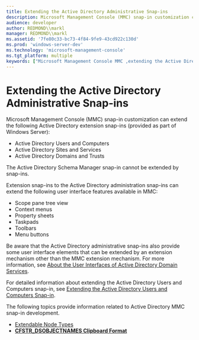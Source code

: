```yaml
---
title: Extending the Active Directory Administrative Snap-ins
description: Microsoft Management Console (MMC) snap-in customization can extend the following Active Directory extension snap-ins (provided as part of Windows Server)
audience: developer
author: REDMOND\\markl
manager: REDMOND\\markl
ms.assetid: '7fe80c33-bc73-4f84-9fe9-43cd922c130d'
ms.prod: 'windows-server-dev'
ms.technology: 'microsoft-management-console'
ms.tgt_platform: multiple
keywords: ["Microsoft Management Console MMC ,extending the Active Directory administrative snap-ins"]
---
```


# Extending the Active Directory Administrative Snap-ins

Microsoft Management Console (MMC) snap-in customization can extend the following Active Directory extension snap-ins (provided as part of Windows Server):

-   Active Directory Users and Computers
-   Active Directory Sites and Services
-   Active Directory Domains and Trusts

The Active Directory Schema Manager snap-in cannot be extended by snap-ins.

Extension snap-ins to the Active Directory administration snap-ins can extend the following user interface features available in MMC:

-   Scope pane tree view
-   Context menus
-   Property sheets
-   Taskpads
-   Toolbars
-   Menu buttons

Be aware that the Active Directory administrative snap-ins also provide some user interface elements that can be extended by an extension mechanism other than the MMC extension mechanism. For more information, see [About the User Interfaces of Active Directory Domain Services](https://msdn.microsoft.com/library/aa772143).

For detailed information about extending the Active Directory Users and Computers snap-in, see [Extending the Active Directory Users and Computers Snap-in](extending-the-active-directory-users-and-computers-snap-in.md).

The following topics provide information related to Active Directory MMC snap-in development.

-   [Extendable Node Types](extendable-node-types.md)
-   [**CFSTR\_DSOBJECTNAMES Clipboard Format**](cfstr-dsobjectnames-clipboard-format.md)

 

 




